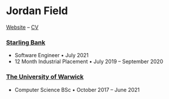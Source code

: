 # Jordan Field

[Website](https://jordanfield.uk) – [CV](https://jordanfield.uk/resources/Web_Safe_CV.pdf) 

### [Starling Bank](https://starlingbank.com) 
- Software Engineer • July 2021
- 12 Month Industrial Placement • July 2019 – September 2020
 
### [The University of Warwick](https://warwick.ac.uk)
- Computer Science BSc • October 2017 – June 2021
